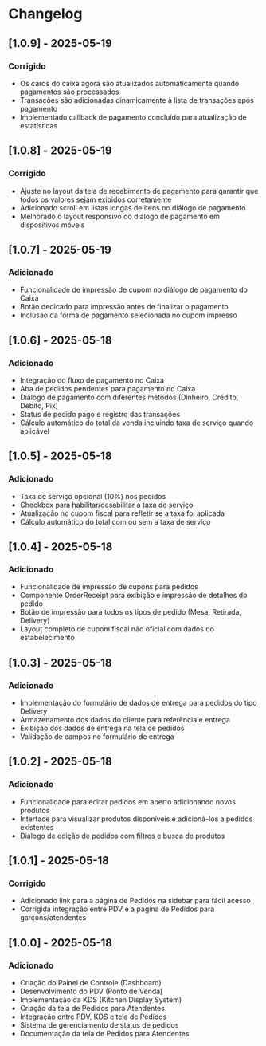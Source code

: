 
# Changelog

## [1.0.9] - 2025-05-19
### Corrigido
- Os cards do caixa agora são atualizados automaticamente quando pagamentos são processados
- Transações são adicionadas dinamicamente à lista de transações após pagamento
- Implementado callback de pagamento concluído para atualização de estatísticas

## [1.0.8] - 2025-05-19
### Corrigido
- Ajuste no layout da tela de recebimento de pagamento para garantir que todos os valores sejam exibidos corretamente
- Adicionado scroll em listas longas de itens no diálogo de pagamento
- Melhorado o layout responsivo do diálogo de pagamento em dispositivos móveis

## [1.0.7] - 2025-05-19
### Adicionado
- Funcionalidade de impressão de cupom no diálogo de pagamento do Caixa
- Botão dedicado para impressão antes de finalizar o pagamento
- Inclusão da forma de pagamento selecionada no cupom impresso

## [1.0.6] - 2025-05-18
### Adicionado
- Integração do fluxo de pagamento no Caixa
- Aba de pedidos pendentes para pagamento no Caixa
- Diálogo de pagamento com diferentes métodos (Dinheiro, Crédito, Débito, Pix)
- Status de pedido pago e registro das transações
- Cálculo automático do total da venda incluindo taxa de serviço quando aplicável

## [1.0.5] - 2025-05-18
### Adicionado
- Taxa de serviço opcional (10%) nos pedidos
- Checkbox para habilitar/desabilitar a taxa de serviço
- Atualização no cupom fiscal para refletir se a taxa foi aplicada
- Cálculo automático do total com ou sem a taxa de serviço

## [1.0.4] - 2025-05-18
### Adicionado
- Funcionalidade de impressão de cupons para pedidos
- Componente OrderReceipt para exibição e impressão de detalhes do pedido 
- Botão de impressão para todos os tipos de pedido (Mesa, Retirada, Delivery)
- Layout completo de cupom fiscal não oficial com dados do estabelecimento

## [1.0.3] - 2025-05-18
### Adicionado
- Implementação do formulário de dados de entrega para pedidos do tipo Delivery
- Armazenamento dos dados do cliente para referência e entrega
- Exibição dos dados de entrega na tela de pedidos
- Validação de campos no formulário de entrega

## [1.0.2] - 2025-05-18
### Adicionado
- Funcionalidade para editar pedidos em aberto adicionando novos produtos
- Interface para visualizar produtos disponíveis e adicioná-los a pedidos existentes
- Diálogo de edição de pedidos com filtros e busca de produtos

## [1.0.1] - 2025-05-18
### Corrigido
- Adicionado link para a página de Pedidos na sidebar para fácil acesso
- Corrigida integração entre PDV e a página de Pedidos para garçons/atendentes

## [1.0.0] - 2025-05-18
### Adicionado
- Criação do Painel de Controle (Dashboard)
- Desenvolvimento do PDV (Ponto de Venda)
- Implementação da KDS (Kitchen Display System)
- Criação da tela de Pedidos para Atendentes
- Integração entre PDV, KDS e tela de Pedidos
- Sistema de gerenciamento de status de pedidos
- Documentação da tela de Pedidos para Atendentes
